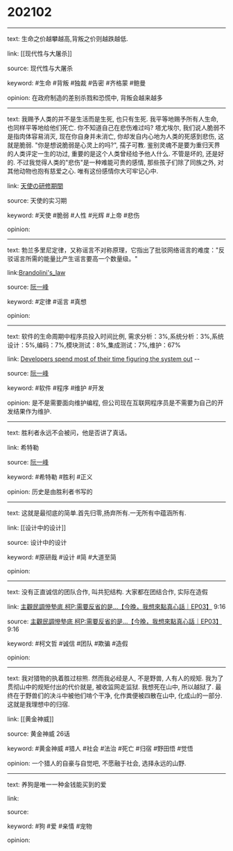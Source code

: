# 202102

---

text: 生命之价越攀越高,背叛之价则越跌越低.

link: [[现代性与大屠杀]]

source: 现代性与大屠杀

keyword: #生命 #背叛 #独裁 #告密 #齐格蒙 #鲍曼

opinion: 在政府制造的差别杀戮和恐慌中, 背叛会越来越多

---

text: 我赐予人类的并不是生活而是生死, 也只有生死. 我平等地赐予所有人生命, 也同样平等地给他们死亡. 你不知道自己在悲伤难过吗? 塔尤埃尔, 我们说人脆弱不是指肉体容易消灭, 现在你自身并未消亡, 你却发自内心地为人类的死感到悲伤, 这就是脆弱. "你是想说脆弱是心灵上的吗?", 孺子可教. 鉴别灵魂不是要为重归天界的人类评定一生的功过, 重要的是这个人类曾经给予他人什么. 不管是坏的, 还是好的. 不过我觉得人类的"悲伤"是一种难能可贵的感情, 那些孩子们除了同族之外, 对其他动物也抱有慈爱之心. 唯有这份感情你大可牢记心中.

link: [天使の研修期間](https://manba.co.jp/topics/27719)

source: 天使的实习期

keyword: #天使 #脆弱 #人性 #光辉 #上帝 #悲伤

opinion:

---

text: 勃兰多里尼定律，又称谣言不对称原理，它指出了批驳网络谣言的难度："反驳谣言所需的能量比产生谣言要高一个数量级。"

link:[Brandolini's_law](https://en.wikipedia.org/wiki/Brandolini%27s_law)

source: [阮一峰](http://www.ruanyifeng.com/blog/2021/02/weekly-issue-145.html)

keyword: #定律 #谣言 #真想

opinion:

---

text: 软件的生命周期中程序员投入时间比例, 需求分析：3%,系统分析：3%,系统设计：5%,编码：7%,模块测试：8%,集成测试：7%,维护：67%

link: [Developers spend most of their time figuring the system out](https://blog.feenk.com/developers-spend-most-of-their-time-figuri-7aj1ocjhe765vvlln8qqbuhto/) -- <Principles of software engineering and design>

source: [阮一峰](http://www.ruanyifeng.com/blog/2021/02/weekly-issue-145.html)

keyword: #软件 #程序 #维护 #开发

opinion: 是不是需要面向维护编程, 但公司现在互联网程序员是不需要为自己的开发结果作为维护.

---

text: 胜利者永远不会被问，他是否讲了真话。

link: 希特勒

source: [阮一峰](http://www.ruanyifeng.com/blog/2020/02/weekly-issue-94.html)

keyword: #希特勒 #胜利 #正义

opinion: 历史是由胜利者书写的

---

text: 这就是最彻底的简单.首先归零,扬弃所有.一无所有中蕴涵所有.

link: [[设计中的设计]]

source: 设计中的设计

keyword: #原研哉 #设计 #简 #大道至简

opinion:

---

text: 没有正直诚信的团队合作, 叫共犯结构. 大家都在团结合作, 实际在造假

link: [主觀民調慘墊底 柯P:需要反省的是…【今晚，我想來點真心話｜EP03】](https://www.youtube.com/watch?v=7KIhneF2qZM) 9:16

source: [主觀民調慘墊底 柯P:需要反省的是…【今晚，我想來點真心話｜EP03】](https://www.youtube.com/watch?v=7KIhneF2qZM) 9:16

keyword: #柯文哲 #诚信 #团队 #欺骗 #造假

opinion:

---

text: 我对猎物的执着胜过棕熊. 然而我必经是人, 不是野兽, 人有人的规矩. 我为了贯彻山中的规矩付出的代价就是, 被收监网走监狱. 我想死在山中, 所以越狱了. 最终在于野兽们的决斗中被他们啃个干净, 化作粪便被四散在山中, 化成山的一部分. 这就是我理想中的归宿.

link: [[黄金神威]]

source: 黄金神威 26话

keyword: #黄金神威 #猎人 #社会 #法治 #死亡 #归宿 #野田悟 #觉悟

opinion: 一个猎人的自豪与自觉吧, 不愿融于社会, 选择永远的山野.

---

text: 养狗是唯一一种金钱能买到的爱

link:

source:

keyword: #狗 #爱 #亲情 #宠物

opinion:
